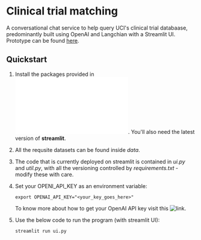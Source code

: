 # Clinical trial matching
A conversational chat service to help query UCI's clinical trial databaase, predominantly built using OpenAI and Langchian with a Streamlit UI. Prototype can be found [here](https://uci-clinical-trial-matching.streamlit.app/).

## Quickstart

1. Install the packages provided in ![requirements.txt](/requirements.txt). You'll also need the latest version of **streamlit**.
2. All the requsite datasets can be found inside _data_.
3. The code that is currently deployed on streamlit is contained in _ui.py_ and _util.py_, with all the versioning controlled by _requirements.txt_ - modify these with care.
4. Set your OPENI_API_KEY as an environment variable:

   ```
   export OPENAI_API_KEY="<your_key_goes_here>"
   ```
   To know more about how to get your OpenAI API key visit this ![link](https://platform.openai.com/docs/api-reference/authentication).
5. Use the below code to run the program (with streamlit UI):

   ```
   streamlit run ui.py
   ```
